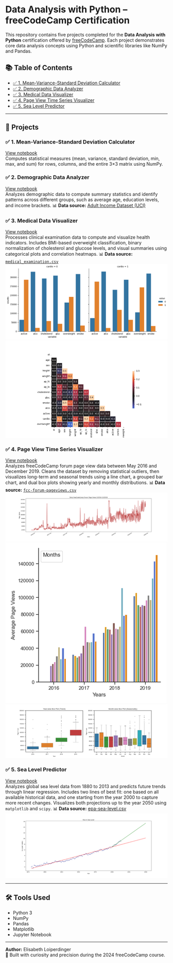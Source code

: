 # Data Analysis with Python – freeCodeCamp Certification

This repository contains five projects completed for the **Data Analysis with Python** certification offered by [freeCodeCamp](https://www.freecodecamp.org/). Each project demonstrates core data analysis concepts using Python and scientific libraries like NumPy and Pandas.

## 📚 Table of Contents
- [✅ 1. Mean-Variance-Standard Deviation Calculator](#mean-variance-standard-deviation-calculator)
- [✅ 2. Demographic Data Analyzer](#demographic-data-analyzer)
- [✅ 3. Medical Data Visualizer](#medical-data-visualizer)
- [✅ 4. Page View Time Series Visualizer](#page-view-time-series-visualizer)
- [✅ 5. Sea Level Predictor](#sea-level-predictor)

---

## 📂 Projects

<a name="mean-variance-standard-deviation-calculator"></a>
### ✅ 1. Mean-Variance-Standard Deviation Calculator
[View notebook](./mean_var_std_calculator/mean-variance-standard%20deviation%20calculator.ipynb)  
Computes statistical measures (mean, variance, standard deviation, min, max, and sum) for rows, columns, and the entire 3×3 matrix using NumPy.

<a name="demographic-data-analyzer"></a>
### ✅ 2. Demographic Data Analyzer
[View notebook](./demographic_data_analyzer/demographic-data-analyzer.ipynb)  
Analyzes demographic data to compute summary statistics and identify patterns across different groups, such as average age, education levels, and income brackets.
📊 **Data source:** [Adult Income Dataset (UCI)](https://archive.ics.uci.edu/ml/datasets/adult)

<a name="medical-data-visualizer"></a>
### ✅ 3. Medical Data Visualizer  
[View notebook](./medical_data_visualizer/medical-data-visualizer.ipynb)  
Processes clinical examination data to compute and visualize health indicators. Includes BMI-based overweight classification, binary normalization of cholesterol and glucose levels, and visual summaries using categorical plots and correlation heatmaps.
📊 **Data source:** [`medical_examination.csv`](https://www.freecodecamp.org/learn/data-analysis-with-python/data-analysis-with-python-projects/medical-data-visualizer)
![Catplot](./medical_data_visualizer/catplot.png)
![Heatmap](./medical_data_visualizer/heatmap.png)

<a name="page-view-time-series-visualizer"></a>
### ✅ 4. Page View Time Series Visualizer  
[View notebook](./page_view_time_series_visualizer/page-view-time-series-visualizer.ipynb)  
Analyzes freeCodeCamp forum page view data between May 2016 and December 2019. Cleans the dataset by removing statistical outliers, then visualizes long-term and seasonal trends using a line chart, a grouped bar chart, and dual box plots showing yearly and monthly distributions.
📊 **Data source:** [`fcc-forum-pageviews.csv`](https://www.freecodecamp.org/learn/data-analysis-with-python/data-analysis-with-python-projects/page-view-time-series-visualizer)
![Line Plot](./page_view_time_series_visualizer/line_plot.png)  
![Bar Plot](./page_view_time_series_visualizer/bar_plot.png)  
![Box Plot](./page_view_time_series_visualizer/box_plot.png)

<a name="sea-level-predictor"></a>
### ✅ 5. Sea Level Predictor  
[View notebook](./sea_level_predictor/sea-level-predictor.ipynb)  
Analyzes global sea level data from 1880 to 2013 and predicts future trends through linear regression. Includes two lines of best fit: one based on all available historical data, and one starting from the year 2000 to capture more recent changes. Visualizes both projections up to the year 2050 using `matplotlib` and `scipy`.
📊 **Data source:** [epa-sea-level.csv](https://www.freecodecamp.org/learn/data-analysis-with-python/data-analysis-with-python-projects/sea-level-predictor)  
![Sea Level Plot](./sea_level_predictor/sea_level_plot.png)

---

## 🛠️ Tools Used
- Python 3
- NumPy
- Pandas
- Matplotlib
- Jupyter Notebook

---

**Author:** Elisabeth Loiperdinger  
🧪 Built with curiosity and precision during the 2024 freeCodeCamp course.
